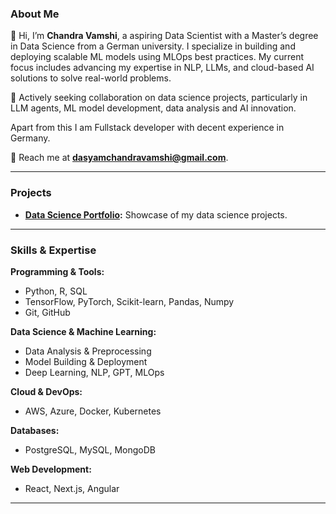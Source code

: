 ### About Me

👋 Hi, I’m **Chandra Vamshi**, a aspiring Data Scientist with a Master’s degree in Data Science from a German university. I specialize in building and deploying scalable ML models using MLOps best practices. My current focus includes advancing my expertise in NLP, LLMs, and cloud-based AI solutions to solve real-world problems.

💼 Actively seeking collaboration on data science projects, particularly in LLM agents, ML model development, data analysis and AI innovation.

Apart from this I am Fullstack developer with decent experience in Germany.

📧 Reach me at **[dasyamchandravamshi@gmail.com](mailto:dasyamchandravamshi@gmail.com)**.

---

### Projects

- **[Data Science Portfolio](https://github.com/chandravamshi-ai/Data-Science-Portfolio):** Showcase of my data science projects.
<!--- 
- **[Breast Cancer Diagnosis Predictor](https://breast-cancer-prediction-lr.streamlit.app/):** Logistic Regression model for breast cancer diagnosis.
- **[Penguin Species Classification](https://random-forest-classifictaion.streamlit.app/):** Random Forest model for classifying penguin species.
--->

---

### Skills & Expertise

**Programming & Tools:**
- Python, R, SQL
- TensorFlow, PyTorch, Scikit-learn, Pandas, Numpy
- Git, GitHub

**Data Science & Machine Learning:**
- Data Analysis & Preprocessing
- Model Building & Deployment
- Deep Learning, NLP, GPT, MLOps

**Cloud & DevOps:**
- AWS, Azure, Docker, Kubernetes

**Databases:**
- PostgreSQL, MySQL, MongoDB

**Web Development:**
- React, Next.js, Angular

---



<!---
chandravamshi-ai/chandravamshi-ai is a ✨ special ✨ repository because its `README.md` (this file) appears on your GitHub profile.
You can click the Preview link to take a look at your changes.



### Skills & Expertise

#### Programming & Tools
- **Languages:** Python, R, SQL
- **Libraries & Frameworks:** TensorFlow, PyTorch, Numpy, Pandas, Matplotlib, Scikit-learn, Keras, Scipy
- **Version Control:** Git, GitHub

#### Data Science & Machine Learning
- **Core Skills:** Statistical Analysis, Data Cleaning, Exploratory Data Analysis (EDA)
- **Machine Learning:** Model Building, Hyperparameter Tuning, Feature Engineering, Model Deployment
- **Deep Learning:** Neural Networks, Convolutional Neural Networks (CNNs), Natural Language Processing (NLP)
- **MLOps:** Pipeline Automation, CI/CD for ML, Model Monitoring
- **AI Specializations:** Large Language Models (LLM), Generative Pre-trained Transformers (GPT), Retrieval-Augmented Generation (RAG), Prompt Engineering

#### Cloud & DevOps
- **Cloud Providers:** AWS, Azure
- **DevOps Tools:** Docker, Kubernetes, CI/CD pipelines

#### Databases
- **SQL Databases:** PostgreSQL, MySQL
- **NoSQL Databases:** MongoDB

#### Web & Software Development
- **Web Technologies:** React, Next.js, Angular, HTML5, CSS3
- **Tools:** VS Code, PHPStorm, Figma, Bash, Jira


### Future Aspirations
I'm committed to continuous learning and contributing to open-source projects. My current focus areas include:
- Enhancing my expertise in **MLOps** and **Cloud Computing** for scalable ML model deployment.
- Deepening my knowledge of **NLP** and **LLMs** to build state-of-the-art AI applications.
- Collaborating on innovative data science projects that make a meaningful impact.

---

### What I’m Looking For
I'm eager to collaborate on projects that involve:
- **Data Analysis**: Extracting insights and making data-driven decisions.
- **Model Development**: Creating and fine-tuning machine learning models.
- **AI Innovation**: Developing cutting-edge AI solutions.

---
---

### How to Reach Me
📧 Email: [dasyamchandravamshi@gmail.com](mailto:dasyamchandravamshi@gmail.com)

---

--->
